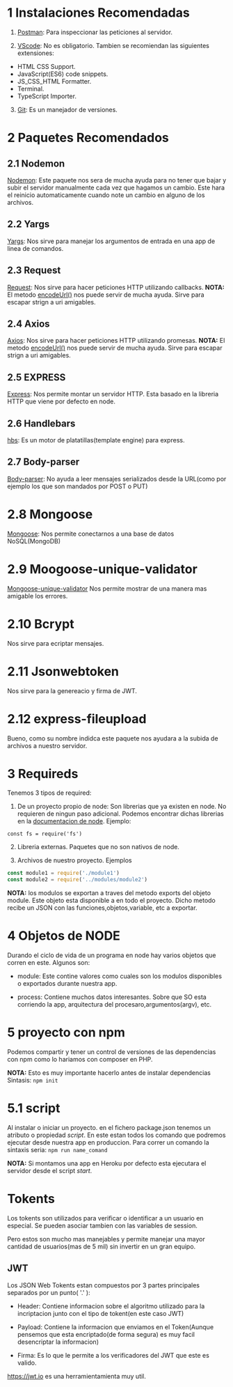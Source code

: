 # 1 Instalaciones Recomendadas

1. [Postman](https://link): Para inspeccionar las peticiones al servidor.

2. [VScode](https://link): No es obligatorio. Tambien se recomiendan las siguientes extensiones:
- HTML CSS Support.
- JavaScript(ES6) code snippets.
- JS_CSS_HTML Formatter.
- Terminal.
- TypeScript Importer.

3. [Git](https://link): Es un manejador de versiones.

# 2 Paquetes Recomendados
## 2.1 Nodemon
[Nodemon](https://www.npmjs.com/package/nodemon): Este paquete nos sera de mucha ayuda para no tener que bajar y subir el servidor manualmente cada vez que hagamos un cambio. Este hara el reinicio automaticamente cuando note un cambio en alguno de los archivos.

## 2.2 Yargs
[Yargs](https://www.npmjs.com/package/yargs): Nos sirve para manejar los argumentos de entrada en una app de linea de comandos.

## 2.3 Request
[Request](https://link): Nos sirve para hacer peticiones HTTP utilizando callbacks.
**NOTA:** El metodo [encodeUrl()](https://link) nos puede servir de mucha ayuda. Sirve para escapar strign a uri amigables.

## 2.4 Axios
[Axios](https://link): Nos sirve para hacer peticiones HTTP utilizando promesas.
**NOTA:** El metodo [encodeUrl()](https://link) nos puede servir de mucha ayuda. Sirve para escapar strign a uri amigables.

## 2.5 EXPRESS
[Express](https://www.npmjs.com/package/express): Nos permite montar un servidor HTTP. Esta basado en la libreria HTTP que viene por defecto en node.


## 2.6 Handlebars
[hbs](https://link): Es un motor de platatillas(template engine) para express.

## 2.7 Body-parser
[Body-parser](https://link): No ayuda a leer mensajes serializados desde la URL(como por ejemplo los que son mandados por POST o PUT)

# 2.8 Mongoose
[Mongoose](https://link): Nos permite conectarnos a una base de datos NoSQL(MongoDB)

# 2.9 Moogoose-unique-validator
[Mongoose-unique-validator](https://www.npmjs.com/package/mongoose-unique-validator)
Nos permite mostrar de una manera mas amigable los errores.

# 2.10 Bcrypt
Nos sirve para ecriptar mensajes.

# 2.11 Jsonwebtoken
Nos sirve para la genereacio y firma de JWT.

# 2.12 express-fileupload
Bueno, como su nombre indidca este paquete nos ayudara a la subida de archivos a nuestro servidor.

# 3 Requireds
Tenemos 3 tipos de required:

1. De un proyecto propio de node: Son librerias que ya existen en node. No requieren de ningun paso adicional.
Podemos encontrar dichas librerias en la [documentacion de node](https://link).
Ejemplo:

`const fs = require('fs')`

2. Libreria externas. Paquetes que no son nativos de node.

3. Archivos de nuestro proyecto. Ejemplos
```javascript
const module1 = require('./module1')
const module2 = require('../modules/module2')
```

**NOTA:** los modulos se exportan a traves del metodo exports del objeto module. Este objeto esta disponible a en todo el proyecto. Dicho metodo recibe un JSON con las funciones,objetos,variable, etc a exportar.

# 4 Objetos de NODE
Durando el ciclo de vida de un programa en node hay varios objetos que corren en este. Algunos son:

- module: Este contine valores como cuales son los modulos disponibles o exportados durante nuestra app.

- process: Contiene muchos datos interesantes. Sobre que SO esta corriendo la app, arquitectura del procesaro,argumentos(argv), etc.

# 5 proyecto con npm
Podemos compartir y tener un control de versiones de las dependencias con npm como lo hariamos con composer en PHP.

**NOTA:** Esto es muy importante hacerlo antes de instalar dependencias
Sintasis: `npm init`

# 5.1 script
Al instalar o iniciar un proyecto. en el fichero package.json tenemos un atributo o propiedad *script*. En este estan todos los comando que podremos ejecutar desde nuestra app en produccion.
Para correr un comando la sintaxis seria: `npm run name_comand`

**NOTA:** Si montamos una app en Heroku por defecto esta ejecutara el servidor desde el script *start*.

# Tokents
Los tokents son utilizados para verificar o identificar a un usuario en especial. Se pueden asociar tambien con las variables de session.

Pero estos son mucho mas manejables y permite manejar una mayor cantidad de usuarios(mas de 5 mil) sin invertir en un gran equipo.

## JWT
Los JSON Web Tokents estan compuestos por 3 partes principales separados por un  punto( '.' ):

- Header: Contiene informacion sobre el algoritmo utilizado para la incriptacion junto con el tipo de tokent(en este caso JWT)
- Payload: Contiene la informacion que enviamos en el Token(Aunque pensemos que esta encriptado(de forma segura) es muy facil desencriptar la informacion)

- Firma: Es lo que le permite a los verificadores del JWT que este es valido.

https://jwt.io es una herramientamienta muy util.
